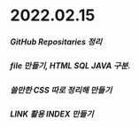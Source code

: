 # 2022.02.15



##### GitHub Repositaries 정리
##### file 만들기, HTML SQL JAVA 구분.
##### 쓸만한 CSS 따로 정리해 만들기
##### LINK 활용 INDEX 만들기